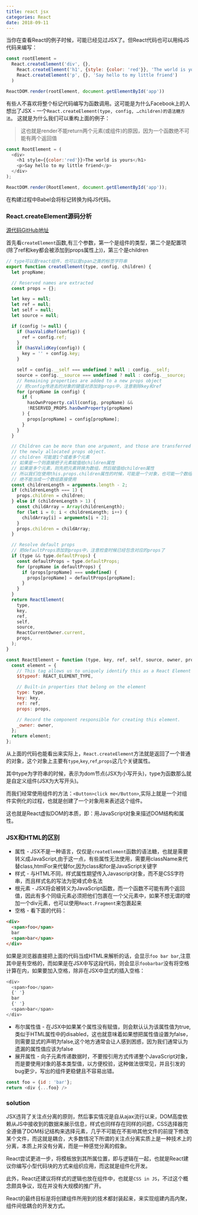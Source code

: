 ```yaml
---
title: react jsx
categories: React
date: 2018-09-11
---
```

当你在查看React的例子时候，可能已经见过JSX了。但React代码也可以用纯JS代码来编写：
``` js
const rootElement =
  React.createElement('div', {},
    React.createElement('h1', {style: {color: 'red'}}, 'The world is yours'),
    React.createElement('p', {}, 'Say hello to my little friend')
  )

ReactDOM.render(rootElement, document.getElementById('app'))
```

有些人不喜欢将整个标记代码编写为函数调用。这可能是为什么Facebook上的人想出了JSX - 一个`React.createElement(type, config, …children)的语法糖方法`。 这就是为什么我们可以重构上面的例子：

>这也就是render不能return两个元素(或组件)的原因，因为一个函数绝不可能有两个返回值

``` js
const RootElement = (
  <div>
    <h1 style={{color:'red'}}>The world is yours</h1>
    <p>Say hello to my little friend</p>
  </div>
);

ReactDOM.render(RootElement, document.getElementById('app'));
```
在构建过程中Babel会将标记转换为纯JS代码。

### React.createElement源码分析
[源代码GitHub地址](https://github.com/facebook/react/blob/master/packages/react/src/ReactElement.js)

首先看`createElement`函数,有三个参数，第一个是组件的类型，第二个是配置项(除了ref和key都会被添加到props属性上))，第三个是children
``` js
// type可以是react组件，也可以是span之类的标签字符串
export function createElement(type, config, children) {
  let propName;

  // Reserved names are extracted
  const props = {};

  let key = null;
  let ref = null;
  let self = null;
  let source = null;

  if (config != null) {
    if (hasValidRef(config)) {
      ref = config.ref;
    }
    if (hasValidKey(config)) {
      key = '' + config.key;
    }

    self = config.__self === undefined ? null : config.__self;
    source = config.__source === undefined ? null : config.__source;
    // Remaining properties are added to a new props object
    // 把config传进去的对象的键值对添加到props中，注意剔除key和ref
    for (propName in config) {
      if (
        hasOwnProperty.call(config, propName) &&
        !RESERVED_PROPS.hasOwnProperty(propName)
      ) {
        props[propName] = config[propName];
      }
    }
  }

  // Children can be more than one argument, and those are transferred onto
  // the newly allocated props object.
  // children 可能是1个或者多个元素
  // 如果是一个则直接把子元素赋值给children属性
  // 如果是多个元素，则先把元素转换为数组，然后赋值给children属性
  // 所以我们在使用this.props.children属性的时候，可能是一个对象，也可能一个数组，也可能是undefined
  // 绝不能当成一个数组直接使用
  const childrenLength = arguments.length - 2;
  if (childrenLength === 1) {
    props.children = children;
  } else if (childrenLength > 1) {
    const childArray = Array(childrenLength);
    for (let i = 0; i < childrenLength; i++) {
      childArray[i] = arguments[i + 2];
    }
    props.children = childArray;
  }

  // Resolve default props
  // 把defaultProps添加到props中，注意检查时候已经包含对应的props了
  if (type && type.defaultProps) {
    const defaultProps = type.defaultProps;
    for (propName in defaultProps) {
      if (props[propName] === undefined) {
        props[propName] = defaultProps[propName];
      }
    }
  }
  return ReactElement(
    type,
    key,
    ref,
    self,
    source,
    ReactCurrentOwner.current,
    props,
  );
}

const ReactElement = function (type, key, ref, self, source, owner, props) {
  const element = {
    // This tag allows us to uniquely identify this as a React Element
    $$typeof: REACT_ELEMENT_TYPE,

    // Built-in properties that belong on the element
    type: type,
    key: key,
    ref: ref,
    props: props,

    // Record the component responsible for creating this element.
    _owner: owner,
  };
  return element;
};
```
从上面的代码也能看出来实际上，`React.createElement`方法就是返回了一个普通的对象，这个对象上主要有`type`,`key`,`ref`,`props`这几个关键属性。

其中type为字符串的时候，表示为dom节点(JSX为小写开头)，type为函数那么就是自定义组件(JSX为大写开头)。

而我们经常使用组件的方法：`<Button>click me</Button>`,实际上就是一个对组件实例化的过程，也就是创建了一个对象用来表述这个组件。

这也就是React虚拟DOM的本质，即：用JavaScript对象来描述DOM结构和属性。

### JSX和HTML的区别
* 属性 - JSX不是一种语言，仅仅是`createElement`函数的语法糖，也就是需要转义成JavaScript,由于这一点，有些属性无法使用，需要用className来代替class,htmlFor来代替for,因为class和for是JavaScript关键字
* 样式 - 与HTML不同，样式属性期望传入Javascript对象，而不是CSS字符串，而且样式名的写法为驼峰式命名法
* 根元素 - JSX将会被转义为JavaScript函数，而一个函数不可能有两个返回值，因此有多个同级元素必须把他们包裹在一个父元素中，如果不想无谓的增加一个div元素，也可以使用`React.Fragment`来包裹起来
* 空格 - 看下面的代码：
``` html
<div>
  <span>foo</span>
  bar
  <span>bar</span>
</div>
```
如果是浏览器直接把上面的代码当成HTML来解析的话，会显示`foo bar bar`,注意其中是有空格的，而如果是在JSX中写这段代码，则会显示`foobarbar`没有将空格计算在内，如果要加入空格，除非在JSX中显式的插入空格：
``` js
<div>
  <span>foo</span>
  {' '}
  bar
  {' '}
  <span>bar</span>
</div>
```
* 布尔属性值 - 在JSX中如果某个属性没有赋值，则会默认认为该属性值为true,类似于HTML属性中的disabled，这也就意味着如果想把属性值设置为false，则需要显式的声明为false,这个地方通常会让人感到困惑，因为我们通常认为遗漏的属性值应该为false
* 展开属性 - 向子元素传递数据时，不要按引用方式传递整个JavaScript对象，而是要使用对象的基本类型值，以方便校验，这种做法很常见，并且引发的bug更少，写出的组件更稳健且不容易出错。
``` js
const foo = {id : 'bar'};
return <div {...foo} />
```

### solution
JSX违背了关注点分离的原则，然后事实情况是自从ajax流行以来，DOM高度依赖从JS中接收到的数据来展示信息，样式也同样存在同样的问题，CSS选择器完全遵循了DOM标记结构来选择元素，几乎不可能在不影响其他文件的前提下修改某个文件，而这就是耦合，大多数情况下所谓的关注点分离实质上是一种技术上的分离，本质上并没有分离，而是一种感觉分离的假象。

React尝试更进一步，将模板放到其所属位置，即与逻辑在一起，也就是React建议你编写小型代码块的方式来组织应用，而这就是组件化开发。

此外，React还建议将样式的逻辑也放在组件中，也就是`CSS in JS`，不过这个概念颇具争议，现在并没有大规模的推广开。

React的最终目标是将创建组件所用到的技术都封装起来，来实现组建内高内聚，组件间低耦合的开发方式。
